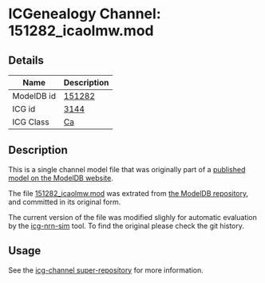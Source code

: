 # ICGenealogy Channel: 151282\_icaolmw.mod

## Details

Name | Description
---- | -----------
ModelDB id | [151282](http://senselab.med.yale.edu/ModelDB/ShowModel.cshtml?model=151282)
ICG id | [3144](http://icg.neurotheory.ox.ac.uk/channels/3/3144)
ICG Class | [Ca](http://icg.neurotheory.ox.ac.uk/channels/3)

## Description

This is a single channel model file that was originally part of a [published model on the ModelDB website](http://senselab.med.yale.edu/ModelDB/ShowModel.cshtml?model=151282).


The file [151282\_icaolmw.mod](151282_icaolmw.mod) was extrated from [the ModelDB repository](http://senselab.med.yale.edu/ModelDB/ShowModel.cshtml?model=151282), and committed in its original form.

The current version of the file was modified slighly for automatic evaluation by the [icg-nrn-sim](https://github.com/icgenealogy/icg-nrn-sim) tool. To find the original please check the git history.


## Usage

See the [icg-channel super-repository](https://github.com/icgenealogy/icg-channels) for more information.
